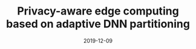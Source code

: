 ---
title: "Privacy-aware edge computing based on adaptive DNN partitioning"
collection: publications
category: 2019
date: 2019-12-09
permalink: /publication/Privacy-aware edge computing based on adaptive DNN partitioning
excerpt: '<strong><u>Lixing Chen</u></strong>'
venue: 'IEEE Global Communications Conference'
paperurl: 'https://ieeexplore.ieee.org/abstract/document/9013742'
---